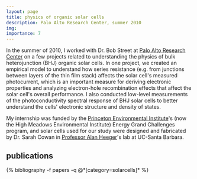 ```yaml
---
layout: page
title: physics of organic solar cells
description: Palo Alto Research Center, summer 2010
img:
importance: 7
---
```

In the summer of 2010, I worked with Dr. Bob Street at <a href="https://www.parc.com/" target="_blank">Palo Alto Research Center</a> on a few projects related to understanding the physics of bulk heterojunction (BHJ) organic solar cells. In one project, we created an empirical model to understand how series resistance (e.g. from junctions between layers of the thin film stack) affects the solar cell's measured photocurrent, which is an important measure for deriving electronic properties and analyzing electron-hole recombination effects that affect the solar cell's overall performance. I also conducted low-level measurements of the photoconductivity spectral response of BHJ solar cells to better understand the cells' electronic structure and density of states.

My internship was funded by the <a href="https://environment.princeton.edu" taget="_blank">Princeton Environmental Institute</a>'s (now the High Meadows Environmental Institute) Energy Grand Challenges program, and solar cells used for our study were designed and fabricated by Dr. Sarah Cowan in <a href="https://heeger.cnsi.ucsb.edu">Professor Alan Heeger</a>'s lab at UC-Santa Barbara.

<div class="publications">
  <h2>publications</h2>
  {% bibliography -f papers -q @*[category=solarcells]* %}
</div>
